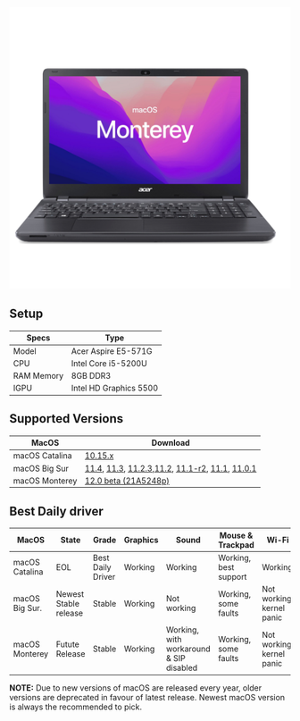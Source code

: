  <img src="acer.png">

## Setup

| Specs               |   Type                                         |
| ------------------- | -------------------------------------------|
| Model               | Acer Aspire E5-571G                        |
| CPU                 | Intel Core i5-5200U                        |
| RAM Memory          | 8GB DDR3                                   |
| IGPU                | Intel HD Graphics 5500                     |

## Supported Versions

| MacOS               | Download                                   |  
| ------------------- | -------------------------------------------
| macOS Catalina      |  <a href="https://github.com/daviiid99/Acer-Aspire-E5-571G/releases/tag/Catalina">10.15.x</a>|
| macOS Big Sur       |  <a href="https://github.com/daviiid99/Acer-Aspire-E5-571G/releases/tag/11.4">11.4</a>, <a href="https://github.com/daviiid99/Acer-Aspire-E5-571G/releases/tag/11.3">11.3</a>, <a href="https://github.com/daviiid99/Acer-Aspire-E5-571G/releases/tag/11.2.3">11.2.3</a>,<a href="https://github.com/daviiid99/Acer-Aspire-E5-571G/releases/tag/11.2">11.2</a>, <a href="https://github.com/daviiid99/Acer-Aspire-E5-571G/releases/tag/11.1-r2">11.1-r2</a>, <a href="https://github.com/daviiid99/Acer-Aspire-E5-571G/releases/tag/11.1">11.1</a>, <a href="https://github.com/daviiid99/Acer-Aspire-E5-571G/releases/tag/11.0.1">11.0.1</a>|
| macOS Monterey      |  <a href="https://github.com/daviiid99/Acer-Aspire-E5-571G/releases/tag/21A5248p">12.0 beta (21A5248p)</a>|

## Best Daily driver
| MacOS               | State                                      | Grade                                   | Graphics| Sound | Mouse & Trackpad | Wi-Fi | 
| ------------------- | -------------------------------------------|------------|-------------|-----------|----------|-----------|
| macOS Catalina      |  EOL |Best Daily Driver| Working | Working | Working, best support| Working |
| macOS Big Sur.      | Newest Stable release| Stable| Working| Not working| Working, some faults| Not working, kernel panic|
| macOS Monterey      | Futute Release | Stable | Working| Working, with workaround & SIP disabled| Working, some faults| Not working, kernel panic|

<b>NOTE:</b> Due to new versions of macOS are released every year, older versions are deprecated in favour of latest release.
Newest macOS version is always the recommended to pick.
